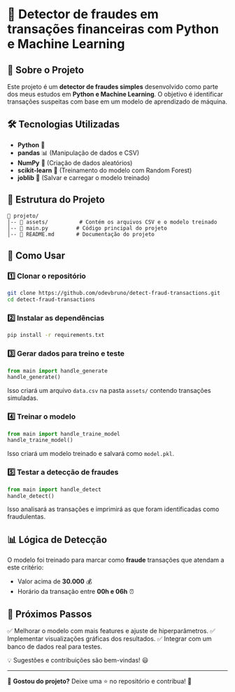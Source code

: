 # 🚀 Detector de fraudes em transações financeiras com Python e Machine Learning

## 📌 Sobre o Projeto
Este projeto é um **detector de fraudes simples** desenvolvido como parte dos meus estudos em **Python e Machine Learning**. O objetivo é identificar transações suspeitas com base em um modelo de aprendizado de máquina.

## 🛠 Tecnologias Utilizadas
- **Python** 🐍
- **pandas** 📊 (Manipulação de dados e CSV)
- **NumPy** 🔢 (Criação de dados aleatórios)
- **scikit-learn** 🤖 (Treinamento do modelo com Random Forest)
- **joblib** 💾 (Salvar e carregar o modelo treinado)

## 📂 Estrutura do Projeto
```
📁 projeto/
│-- 📁 assets/          # Contém os arquivos CSV e o modelo treinado
│-- 📄 main.py         # Código principal do projeto
│-- 📄 README.md       # Documentação do projeto
```

## 🔧 Como Usar
### 1️⃣ Clonar o repositório
```bash
git clone https://github.com/odevbruno/detect-fraud-transactions.git
cd detect-fraud-transactions
```

### 2️⃣ Instalar as dependências
```bash
pip install -r requirements.txt
```

### 3️⃣ Gerar dados para treino e teste
```python
from main import handle_generate
handle_generate()
```
Isso criará um arquivo `data.csv` na pasta `assets/` contendo transações simuladas.

### 4️⃣ Treinar o modelo
```python
from main import handle_traine_model
handle_traine_model()
```
Isso criará um modelo treinado e salvará como `model.pkl`.

### 5️⃣ Testar a detecção de fraudes
```python
from main import handle_detect
handle_detect()
```
Isso analisará as transações e imprimirá as que foram identificadas como fraudulentas.

## 📊 Lógica de Detecção
O modelo foi treinado para marcar como **fraude** transações que atendam a este critério:
- Valor acima de **30.000** 💰
- Horário da transação entre **00h e 06h** ⏰

## 📌 Próximos Passos
✅ Melhorar o modelo com mais features e ajuste de hiperparâmetros.
✅ Implementar visualizações gráficas dos resultados.
✅ Integrar com um banco de dados real para testes.

💡 Sugestões e contribuições são bem-vindas! 😃

---

📢 **Gostou do projeto?** Deixe uma ⭐ no repositório e contribua! 🚀

